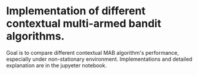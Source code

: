 # Implementation of different contextual multi-armed bandit algorithms.
Goal is to compare different contextual MAB algorithm's performance, especially under non-stationary environment.
Implementations and detailed explanation are in the jupyeter notebook.
